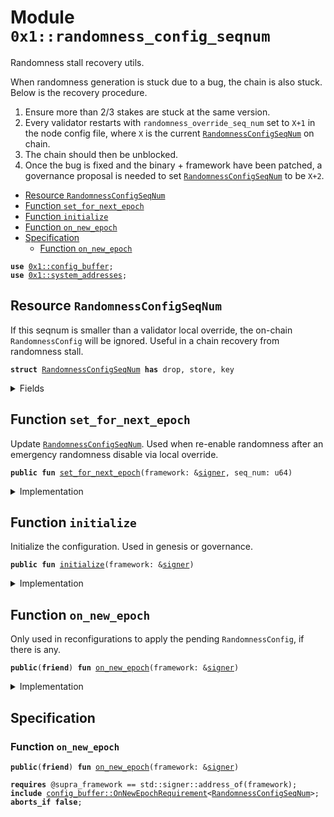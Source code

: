 
<a id="0x1_randomness_config_seqnum"></a>

# Module `0x1::randomness_config_seqnum`

Randomness stall recovery utils.

When randomness generation is stuck due to a bug, the chain is also stuck. Below is the recovery procedure.
1. Ensure more than 2/3 stakes are stuck at the same version.
1. Every validator restarts with <code>randomness_override_seq_num</code> set to <code>X+1</code> in the node config file,
where <code>X</code> is the current <code><a href="randomness_config_seqnum.md#0x1_randomness_config_seqnum_RandomnessConfigSeqNum">RandomnessConfigSeqNum</a></code> on chain.
1. The chain should then be unblocked.
1. Once the bug is fixed and the binary + framework have been patched,
a governance proposal is needed to set <code><a href="randomness_config_seqnum.md#0x1_randomness_config_seqnum_RandomnessConfigSeqNum">RandomnessConfigSeqNum</a></code> to be <code>X+2</code>.


-  [Resource `RandomnessConfigSeqNum`](#0x1_randomness_config_seqnum_RandomnessConfigSeqNum)
-  [Function `set_for_next_epoch`](#0x1_randomness_config_seqnum_set_for_next_epoch)
-  [Function `initialize`](#0x1_randomness_config_seqnum_initialize)
-  [Function `on_new_epoch`](#0x1_randomness_config_seqnum_on_new_epoch)
-  [Specification](#@Specification_0)
    -  [Function `on_new_epoch`](#@Specification_0_on_new_epoch)


<pre><code><b>use</b> <a href="config_buffer.md#0x1_config_buffer">0x1::config_buffer</a>;
<b>use</b> <a href="system_addresses.md#0x1_system_addresses">0x1::system_addresses</a>;
</code></pre>



<a id="0x1_randomness_config_seqnum_RandomnessConfigSeqNum"></a>

## Resource `RandomnessConfigSeqNum`

If this seqnum is smaller than a validator local override, the on-chain <code>RandomnessConfig</code> will be ignored.
Useful in a chain recovery from randomness stall.


<pre><code><b>struct</b> <a href="randomness_config_seqnum.md#0x1_randomness_config_seqnum_RandomnessConfigSeqNum">RandomnessConfigSeqNum</a> <b>has</b> drop, store, key
</code></pre>



<details>
<summary>Fields</summary>


<dl>
<dt>
<code>seq_num: u64</code>
</dt>
<dd>

</dd>
</dl>


</details>

<a id="0x1_randomness_config_seqnum_set_for_next_epoch"></a>

## Function `set_for_next_epoch`

Update <code><a href="randomness_config_seqnum.md#0x1_randomness_config_seqnum_RandomnessConfigSeqNum">RandomnessConfigSeqNum</a></code>.
Used when re-enable randomness after an emergency randomness disable via local override.


<pre><code><b>public</b> <b>fun</b> <a href="randomness_config_seqnum.md#0x1_randomness_config_seqnum_set_for_next_epoch">set_for_next_epoch</a>(framework: &<a href="../../aptos-stdlib/../move-stdlib/doc/signer.md#0x1_signer">signer</a>, seq_num: u64)
</code></pre>



<details>
<summary>Implementation</summary>


<pre><code><b>public</b> <b>fun</b> <a href="randomness_config_seqnum.md#0x1_randomness_config_seqnum_set_for_next_epoch">set_for_next_epoch</a>(framework: &<a href="../../aptos-stdlib/../move-stdlib/doc/signer.md#0x1_signer">signer</a>, seq_num: u64) {
    <a href="system_addresses.md#0x1_system_addresses_assert_supra_framework">system_addresses::assert_supra_framework</a>(framework);
    <a href="config_buffer.md#0x1_config_buffer_upsert">config_buffer::upsert</a>(<a href="randomness_config_seqnum.md#0x1_randomness_config_seqnum_RandomnessConfigSeqNum">RandomnessConfigSeqNum</a> { seq_num });
}
</code></pre>



</details>

<a id="0x1_randomness_config_seqnum_initialize"></a>

## Function `initialize`

Initialize the configuration. Used in genesis or governance.


<pre><code><b>public</b> <b>fun</b> <a href="randomness_config_seqnum.md#0x1_randomness_config_seqnum_initialize">initialize</a>(framework: &<a href="../../aptos-stdlib/../move-stdlib/doc/signer.md#0x1_signer">signer</a>)
</code></pre>



<details>
<summary>Implementation</summary>


<pre><code><b>public</b> <b>fun</b> <a href="randomness_config_seqnum.md#0x1_randomness_config_seqnum_initialize">initialize</a>(framework: &<a href="../../aptos-stdlib/../move-stdlib/doc/signer.md#0x1_signer">signer</a>) {
    <a href="system_addresses.md#0x1_system_addresses_assert_supra_framework">system_addresses::assert_supra_framework</a>(framework);
    <b>if</b> (!<b>exists</b>&lt;<a href="randomness_config_seqnum.md#0x1_randomness_config_seqnum_RandomnessConfigSeqNum">RandomnessConfigSeqNum</a>&gt;(@supra_framework)) {
        <b>move_to</b>(framework, <a href="randomness_config_seqnum.md#0x1_randomness_config_seqnum_RandomnessConfigSeqNum">RandomnessConfigSeqNum</a> { seq_num: 0 })
    }
}
</code></pre>



</details>

<a id="0x1_randomness_config_seqnum_on_new_epoch"></a>

## Function `on_new_epoch`

Only used in reconfigurations to apply the pending <code>RandomnessConfig</code>, if there is any.


<pre><code><b>public</b>(<b>friend</b>) <b>fun</b> <a href="randomness_config_seqnum.md#0x1_randomness_config_seqnum_on_new_epoch">on_new_epoch</a>(framework: &<a href="../../aptos-stdlib/../move-stdlib/doc/signer.md#0x1_signer">signer</a>)
</code></pre>



<details>
<summary>Implementation</summary>


<pre><code><b>public</b>(<b>friend</b>) <b>fun</b> <a href="randomness_config_seqnum.md#0x1_randomness_config_seqnum_on_new_epoch">on_new_epoch</a>(framework: &<a href="../../aptos-stdlib/../move-stdlib/doc/signer.md#0x1_signer">signer</a>) <b>acquires</b> <a href="randomness_config_seqnum.md#0x1_randomness_config_seqnum_RandomnessConfigSeqNum">RandomnessConfigSeqNum</a> {
    <a href="system_addresses.md#0x1_system_addresses_assert_supra_framework">system_addresses::assert_supra_framework</a>(framework);
    <b>if</b> (<a href="config_buffer.md#0x1_config_buffer_does_exist">config_buffer::does_exist</a>&lt;<a href="randomness_config_seqnum.md#0x1_randomness_config_seqnum_RandomnessConfigSeqNum">RandomnessConfigSeqNum</a>&gt;()) {
        <b>let</b> new_config = <a href="config_buffer.md#0x1_config_buffer_extract">config_buffer::extract</a>&lt;<a href="randomness_config_seqnum.md#0x1_randomness_config_seqnum_RandomnessConfigSeqNum">RandomnessConfigSeqNum</a>&gt;();
        <b>if</b> (<b>exists</b>&lt;<a href="randomness_config_seqnum.md#0x1_randomness_config_seqnum_RandomnessConfigSeqNum">RandomnessConfigSeqNum</a>&gt;(@supra_framework)) {
            *<b>borrow_global_mut</b>&lt;<a href="randomness_config_seqnum.md#0x1_randomness_config_seqnum_RandomnessConfigSeqNum">RandomnessConfigSeqNum</a>&gt;(@supra_framework) = new_config;
        } <b>else</b> {
            <b>move_to</b>(framework, new_config);
        }
    }
}
</code></pre>



</details>

<a id="@Specification_0"></a>

## Specification


<a id="@Specification_0_on_new_epoch"></a>

### Function `on_new_epoch`


<pre><code><b>public</b>(<b>friend</b>) <b>fun</b> <a href="randomness_config_seqnum.md#0x1_randomness_config_seqnum_on_new_epoch">on_new_epoch</a>(framework: &<a href="../../aptos-stdlib/../move-stdlib/doc/signer.md#0x1_signer">signer</a>)
</code></pre>




<pre><code><b>requires</b> @supra_framework == std::signer::address_of(framework);
<b>include</b> <a href="config_buffer.md#0x1_config_buffer_OnNewEpochRequirement">config_buffer::OnNewEpochRequirement</a>&lt;<a href="randomness_config_seqnum.md#0x1_randomness_config_seqnum_RandomnessConfigSeqNum">RandomnessConfigSeqNum</a>&gt;;
<b>aborts_if</b> <b>false</b>;
</code></pre>


[move-book]: https://aptos.dev/move/book/SUMMARY
